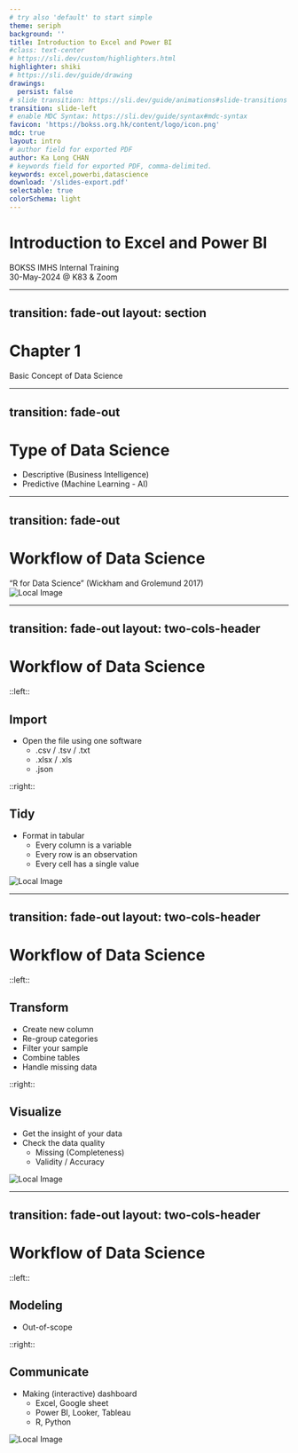 ```yaml
---
# try also 'default' to start simple
theme: seriph
background: ''
title: Introduction to Excel and Power BI
#class: text-center
# https://sli.dev/custom/highlighters.html
highlighter: shiki
# https://sli.dev/guide/drawing
drawings:
  persist: false
# slide transition: https://sli.dev/guide/animations#slide-transitions
transition: slide-left
# enable MDC Syntax: https://sli.dev/guide/syntax#mdc-syntax
favicon: 'https://bokss.org.hk/content/logo/icon.png'
mdc: true
layout: intro
# author field for exported PDF
author: Ka Long CHAN
# keywords field for exported PDF, comma-delimited.
keywords: excel,powerbi,datascience
download: '/slides-export.pdf'
selectable: true
colorSchema: light
---
```


# Introduction to Excel and Power BI

<style>
.slidev-layout h1 {
  margin-left: 0rem;
  font-size: 3.5rem
}
p {
  margin-top: 0rem;
  margin-bottom: 0rem;
  margin-left: 0rem;
  margin-right: 0rem;
}
</style>

BOKSS IMHS Internal Training

30-May-2024 @ K83 & Zoom

---
transition: fade-out
layout: section
---

# Chapter 1

Basic Concept of Data Science

---
transition: fade-out
---

# Type of Data Science

- Descriptive (Business Intelligence)
- Predictive (Machine Learning - AI)

---
transition: fade-out
---

# Workflow of Data Science

“R for Data Science” (Wickham and Grolemund 2017)

![Local Image](/data-science.png)

---
transition: fade-out
layout: two-cols-header
---

# Workflow of Data Science

<style>
    .two-cols-header {
    grid-template-rows: repeat(4, 1fr)
  }
</style>

::left::

## Import

- Open the file using one software
  - .csv / .tsv / .txt
  - .xlsx / .xls
  - .json

::right::

## Tidy

- Format in tabular
  - Every column is a variable
  - Every row is an observation
  - Every cell has a single value

![Local Image](/data-science.png)

---
transition: fade-out
layout: two-cols-header
---

# Workflow of Data Science

<style>
    .two-cols-header {
    grid-template-rows: repeat(4, 1fr)
  }
</style>

::left::

## Transform

- Create new column
- Re-group categories
- Filter your sample
- Combine tables
- Handle missing data

::right::

## Visualize

- Get the insight of your data
- Check the data quality
  - Missing (Completeness)
  - Validity / Accuracy

![Local Image](/data-science.png)

---
transition: fade-out
layout: two-cols-header
---

# Workflow of Data Science

<style>
    .two-cols-header {
    grid-template-rows: repeat(4, 1fr)
  }
</style>

::left::

## Modeling

- Out-of-scope


::right::

## Communicate

- Making (interactive) dashboard
  - Excel, Google sheet
  - Power BI, Looker, Tableau
  - R, Python

![Local Image](/data-science.png)

